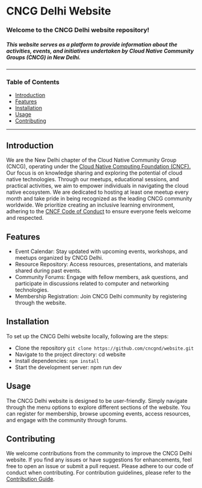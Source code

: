 
#  CNCG Delhi Website                                                                                                                                        

### Welcome to the CNCG Delhi website repository!
 ##### This website serves as a platform to provide information about the activities, events, and initiatives undertaken by Cloud Native Community Groups (CNCG) in New Delhi.
---
### Table of Contents
* [Introduction](#introduction)
* [Features](#features)
* [Installation](#installation)
* [Usage](#usage)
* [Contributing](#contribution)
<!-- License -->
---
## Introduction  <a name="introduction"></a>
We are the New Delhi chapter of the Cloud Native Community Group (CNCG), operating under the [Cloud Native Computing Foundation (CNCF).](http://cncf.io/) Our focus is on knowledge sharing and exploring the potential of cloud native technologies. Through our meetups, educational sessions, and practical activities, we aim to empower individuals in navigating the cloud native ecosystem. We are dedicated to hosting at least one meetup every month and take pride in being recognized as the leading CNCG community worldwide. We prioritize creating an inclusive learning environment, adhering to the [CNCF Code of Conduct](https://www.cncf.io/conduct/) to ensure everyone feels welcome and respected.

## Features <a name="features"></a>
* Event Calendar: Stay updated with upcoming events, workshops, and meetups organized by CNCG Delhi.
* Resource Repository: Access resources, presentations, and materials shared during past events.
* Community Forums: Engage with fellow members, ask questions, and participate in discussions related to computer and networking technologies.
* Membership Registration: Join CNCG Delhi community by registering through the website.
##  Installation <a name="installation"></a>
To set up the CNCG Delhi website locally, following are the steps:

* Clone the repository
`git clone https://github.com/cncgnd/website.git`
* Navigate to the project directory: cd website
* Install dependencies: 
`npm install`
* Start the development server: npm run dev
## Usage <a name="usage"></a>
The CNCG Delhi website is designed to be user-friendly. Simply navigate through the menu options to explore different sections of the website. You can register for membership, browse upcoming events, access resources, and engage with the community through forums.

## Contributing <a name="contribution"></a>
We welcome contributions from the community to improve the CNCG Delhi website. If you find any issues or have suggestions for enhancements, feel free to open an issue or submit a pull request. Please adhere to our code of conduct when contributing.
For contribution guidelines, please refer to the [Contribution Guide](./contribution.md).
